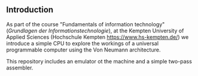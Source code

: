 ## Introduction
As part of the course "Fundamentals of information technology" (*Grundlagen der Informationstechnologie*), at the Kempten University of Applied Sciences (Hochschule Kempten https://www.hs-kempten.de/) we introduce a simple CPU to explore the workings of a universal programmable computer using the Von Neumann architecture.

This repository includes an emulator ot the machine and a simple two-pass assembler.
